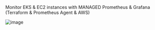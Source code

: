 Monitor EKS & EC2 instances with MANAGED Prometheus & Grafana (Terraform & Prometheus Agent & AWS)

![image](https://github.com/user-attachments/assets/db50e002-42ff-45fd-b004-b5659f68c767)

